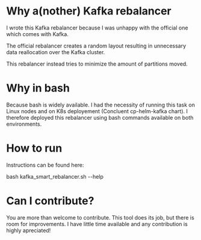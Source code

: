 # Why a(nother) Kafka rebalancer

I wrote this Kafka rebalancer because I was unhappy with the official one which comes with Kafka.

The official rebalancer creates a random layout resulting in unnecessary data reallocation over the Kafka cluster.

This rebalancer instead tries to minimize the amount of partitions moved.


# Why in bash

Because bash is widely available.
I had the necessity of running this task on Linux nodes and on K8s deployement (Concluent cp-helm-kafka chart). 
I therefore deployed this rebalancer using bash commands available on both environments.


# How to run

Instructions can be found here:

bash kafka_smart_rebalancer.sh  --help


#  Can I contribute?

You are more than welcome to contribute. 
This tool does its job, but there is room for improvements. I have little time available and any contribution is highly apreciated!




